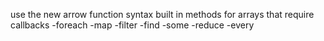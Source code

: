 use the new arrow function syntax
built in methods for arrays that require callbacks
-foreach
-map
-filter
-find
-some
-reduce
-every
